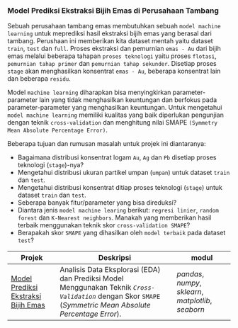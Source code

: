 ### Model Prediksi Ekstraksi Bijih Emas di Perusahaan Tambang

Sebuah perusahaan tambang emas membutuhkan sebuah `model machine learning` untuk meprediksi hasil ekstraksi bijih emas yang berasal dari tambang. Perushaan ini memberikan kita dataset mentah yaitu dataset `train`, `test` dan `full`. Proses ekstraksi dan pemurnian `emas - Au` dari bijih emas melalui beberapa tahapan `proses teknologi` yaitu proses `flotasi`, `pemurnian tahap primer` dan `pemurnian tahap sekunder`. Disetiap proses `stage` akan menghasilkan konsentrat `emas - Au`, beberapa konsentrat lain dan beberapa `residu`.

Model `machine learning` diharapkan bisa menyingkirkan parameter-parameter lain yang tidak menghasilkan keuntungan dan berfokus pada parameter-parameter yang menghasilkan keuntungan. Untuk mengetahui `model machine learning` memiliki kualitas yang baik diperlukan pengunjian dengan teknik `cross-validation` dan menghitung nilai SMAPE `(Symmetry Mean Absolute Percentage Error)`.

Beberapa tujuan dan rumusan masalah untuk projek ini diantaranya:
- Bagaimana distribusi konsentrat logam `Au`, `Ag` dan `Pb` disetiap proses teknologi (`stage`)-nya?
- Mengetahui distribusi ukuran partikel umpan (`umpan`) untuk dataset `train` dan `test`.
- Mengetahui distribusi konsentrat ditiap proses teknologi (`stage`) untuk dataset `train` dan `test`.
- Seberapa banyak fitur/parameter yang bisa direduksi?
- Diantara jenis `model machine learing` berikut: `regresi linier`, `random forest` dan `K-Nearest neighbors`. Manakah yang memberikan hasil terbaik menggunakan teknik skor `cross-validation SMAPE`?
- Berapakah skor `SMAPE` yang dihasilkan oleh `model terbaik` pada dataset `test`?

| Projek | Deskripsi | modul |
| ------- | ------- | ------- |
| [Model Prediksi Ekstraksi Bijih Emas](https://github.com/fuadraharjo/TripleTen_IND/blob/main/Projek-8%20-%20Model%20Prediksi%20untuk%20Ekstraksi%20Bijih%20Emas/Model%20prediksi%20untuk%20ekstraksi%20bijih%20emas.ipynb) | Analisis Data Eksplorasi (EDA) dan Prediksi Model Menggunakan Teknik *`Cross-Validation`* dengan Skor `SMAPE` (*Symmetric Mean Absolute Percentage Error*). | *pandas*, *numpy*, *sklearn*, *matplotlib*, *seaborn* |